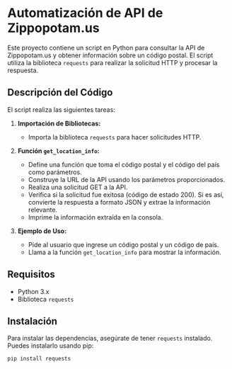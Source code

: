 # Automatización de API de Zippopotam.us

Este proyecto contiene un script en Python para consultar la API de Zippopotam.us y obtener información sobre un código postal. El script utiliza la biblioteca `requests` para realizar la solicitud HTTP y procesar la respuesta.

## Descripción del Código

El script realiza las siguientes tareas:

1. **Importación de Bibliotecas:**
   - Importa la biblioteca `requests` para hacer solicitudes HTTP.

2. **Función `get_location_info`:**
   - Define una función que toma el código postal y el código del país como parámetros.
   - Construye la URL de la API usando los parámetros proporcionados.
   - Realiza una solicitud GET a la API.
   - Verifica si la solicitud fue exitosa (código de estado 200). Si es así, convierte la respuesta a formato JSON y extrae la información relevante.
   - Imprime la información extraída en la consola.

3. **Ejemplo de Uso:**
   - Pide al usuario que ingrese un código postal y un código de país.
   - Llama a la función `get_location_info` para mostrar la información.

## Requisitos

- Python 3.x
- Biblioteca `requests`

## Instalación

Para instalar las dependencias, asegúrate de tener `requests` instalado. Puedes instalarlo usando pip:

```bash
pip install requests
